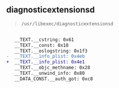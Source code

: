 ## diagnosticextensionsd

> `/usr/libexec/diagnosticextensionsd`

```diff

   __TEXT.__cstring: 0x61
   __TEXT.__const: 0x18
   __TEXT.__oslogstring: 0x1f3
-  __TEXT.__info_plist: 0x4eb
+  __TEXT.__info_plist: 0x4e1
   __TEXT.__objc_methname: 0x28
   __TEXT.__unwind_info: 0x80
   __DATA_CONST.__auth_got: 0xc8

```

